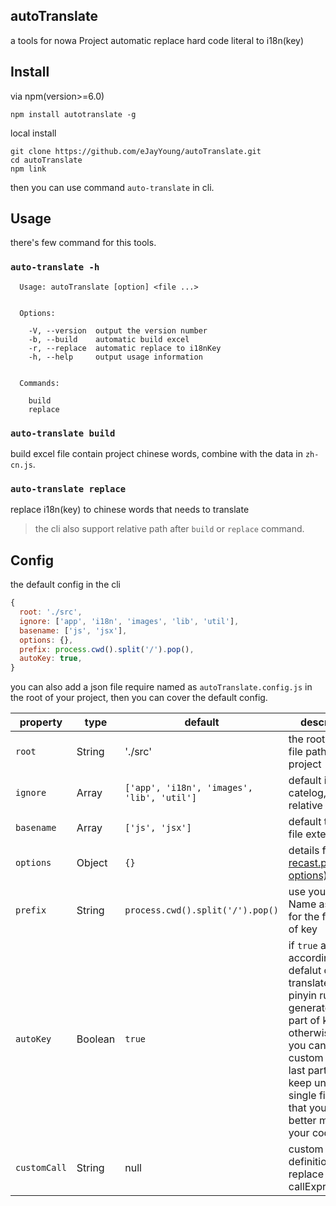 ## autoTranslate

a tools for nowa Project automatic replace hard code literal to i18n(key)

## Install

via npm(version>=6.0)
```
npm install autotranslate -g
```

local install
```
git clone https://github.com/eJayYoung/autoTranslate.git
cd autoTranslate
npm link
```

then you can use command `auto-translate` in cli.

## Usage

there's few command for this tools.
### **`auto-translate -h`**

  ```
    Usage: autoTranslate [option] <file ...>


    Options:

      -V, --version  output the version number
      -b, --build    automatic build excel
      -r, --replace  automatic replace to i18nKey
      -h, --help     output usage information


    Commands:

      build
      replace
  ```

### **`auto-translate build`** <br>
  build excel file contain project chinese words, combine with the data in `zh-cn.js`. 

### **`auto-translate replace`** <br>
  replace i18n(key) to chinese words that needs to translate
> the cli also support relative path after `build` or `replace` command.

## Config

the default config in the cli
```javascript
{
  root: './src',
  ignore: ['app', 'i18n', 'images', 'lib', 'util'],
  basename: ['js', 'jsx'],
  options: {},
  prefix: process.cwd().split('/').pop(),
  autoKey: true,
}
```

you can also add a json file require named as `autoTranslate.config.js` in the root of your project, then you can cover the default config.


| property | type | default | description |
| --------- | ---- | ------- | ----------- |
| `root` | String | './src' | the root parse file path in project |
| `ignore` | Array | `['app', 'i18n', 'images', 'lib', 'util']` | default ignore catelog, support relative path |
| `basename` | Array | `['js', 'jsx']` | default traverse file extension |
| `options` | Object | `{}` | details from [recast.parse(ast, options)](https://github.com/benjamn/recast/blob/master/lib/options.js) |
| `prefix` | String | `process.cwd().split('/').pop()` | use your Project Name as default for the front part of key |
| `autoKey` | Boolean | `true` | if `true` automatic according defalut chinese translate to pinyin rule to generate the last part of key, otherwise `false` you can also custom fill the last part of key keep unique in single file so that you can better manage your code. |
| `customCall` | String | null | custom definition the replace callExpression. |

